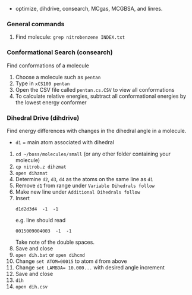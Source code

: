 * optimize, dihdrive, consearch, MCgas, MCGBSA, and linres.

### General commands

1. Find molecule: `grep nitrobenzene INDEX.txt`

### Conformational Search (consearch)

Find conformations of a molecule

1. Choose a molecule such as `pentan`
2. Type in `xCS100 pentan`
3. Open the CSV file called `pentan.cs.CSV` to view all conformations
4. To calculate relative energies, subtract all conformational energies by the lowest energy conformer

### Dihedral Drive (dihdrive)

Find energy differences with changes in the dihedral angle in a molecule. 

* `d1` = main atom associated with dihedral

1. `cd ~/boss/molecules/small` (or any other folder containing your molecule)
2. `cp nitrob.z dihzmat`
3. `open dihzmat`
4. Determine `d2`, `d3`, `d4` as the atoms on the same line as `d1`
5. Remove `d1` from range under `Variable Dihedrals follow`
6. Make new line under `Additional Dihedrals follow`
7. Insert <pre>`d1d2d3d4  -1  -1`</pre> e.g. line should read <pre>`0015009004003  -1  -1`</pre> Take note of the double spaces.
8. Save and close
9. `open dih.bat` or `open dihcmd`
10. Change `set ATOM=00015` to atom `d` from above
11. Change `set LAMBDA= 10.000...` with desired angle increment
12. Save and close
13. `dih`
14. `open dih.csv`
